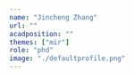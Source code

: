 ```yaml
---
name: "Jincheng Zhang"
url: ""
acadposition: ""
themes: ["mir"]
role: "phd"
image: "./defaultprofile.png"
---
```

